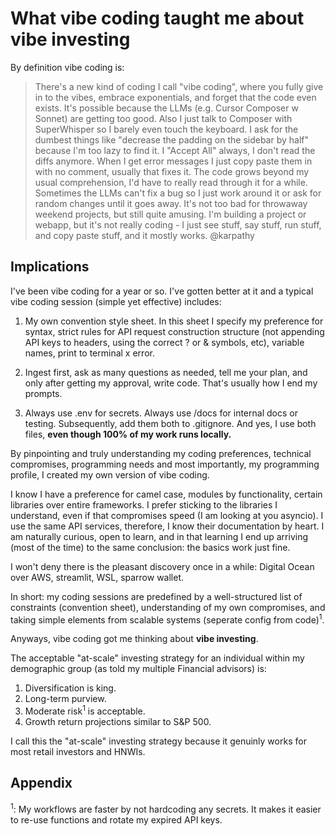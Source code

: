 # What vibe coding taught me about vibe investing

By definition vibe coding is:

> There's a new kind of coding I call "vibe coding", where you fully give in to the vibes, embrace exponentials, and forget that the code even exists. It's possible because the LLMs (e.g. Cursor Composer w Sonnet) are getting too good. Also I just talk to Composer with SuperWhisper so I barely even touch the keyboard. I ask for the dumbest things like "decrease the padding on the sidebar by half" because I'm too lazy to find it. I "Accept All" always, I don't read the diffs anymore. When I get error messages I just copy paste them in with no comment, usually that fixes it. The code grows beyond my usual comprehension, I'd have to really read through it for a while. Sometimes the LLMs can't fix a bug so I just work around it or ask for random changes until it goes away. It's not too bad for throwaway weekend projects, but still quite amusing. I'm building a project or webapp, but it's not really coding - I just see stuff, say stuff, run stuff, and copy paste stuff, and it mostly works. @karpathy

## Implications

I've been vibe coding for a year or so. I've gotten better at it and a typical vibe coding session (simple yet effective) includes:

1. My own convention style sheet. In this sheet I specify my preference for syntax, strict rules for API request construction structure (not appending API keys to headers, using the correct ? or & symbols, etc), variable names, print to terminal x error.

2. Ingest first, ask as many questions as needed, tell me your plan, and only after getting my approval, write code. That's usually how I end my prompts.

3. Always use .env for secrets. Always use /docs for internal docs or testing. Subsequently, add them both to .gitignore. And yes, I use both files, **even though 100% of my work runs locally.**

By pinpointing and truly understanding my coding preferences, technical compromises, programming needs and most importantly, my programming profile, I created my own version of vibe coding.

I know I have a preference for camel case, modules by functionality, certain libraries over entire frameworks. I prefer sticking to the libraries I understand, even if that compromises speed (I am looking at you asyncio). I use the same API services, therefore, I know their documentation by heart. I am naturally curious, open to learn, and in that learning I end up arriving (most of the time) to the same conclusion: the basics work just fine.

I won't deny there is the pleasant discovery once in a while: Digital Ocean over AWS, streamlit, WSL, sparrow wallet.

In short: my coding sessions are predefined by a well-structured list of constraints (convention sheet), understanding of my own compromises, and taking simple elements from scalable systems (seperate config from code)<sup>1</sup>.

Anyways, vibe coding got me thinking about **vibe investing**.

The acceptable "at-scale" investing strategy for an individual within my demographic group (as told my multiple Financial advisors) is:

1. Diversification is king.
2. Long-term purview.
3. Moderate risk<sup>1</sup> is acceptable.
4. Growth return projections similar to S&P 500.

I call this the "at-scale" investing strategy because it genuinly works for most retail investors and HNWIs.



## Appendix

<sup>1</sup>: My workflows are faster by not hardcoding any secrets. It makes it easier to re-use functions and rotate my expired API keys.


